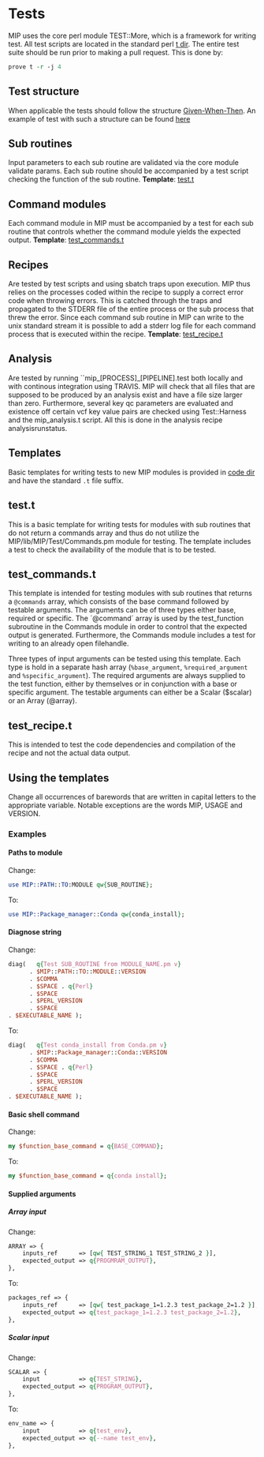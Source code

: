 # Tests
MIP uses the core perl module TEST::More, which is a framework for writing test.  All test scripts are located in the standard perl [t dir]. The entire test suite should be run prior to making a pull request. This is done by:
```Perl
prove t -r -j 4
```

## Test structure
When applicable the tests should follow the structure [Given-When-Then]. An example of test with such a structure can be found [here]

## Sub routines
Input parameters to each sub routine are validated via the core module validate params. Each sub routine should be accompanied by a test script checking the function of the sub routine.
**Template**: [test.t]

## Command modules
Each command module in MIP must be accompanied by a test for each sub routine that controls whether the command module yields the expected output.
**Template**: [test_commands.t]

## Recipes
Are tested by test scripts and using sbatch traps upon execution. MIP thus relies on the processes coded within the recipe to supply a correct error code when throwing errors. This is catched through the traps and propagated to the STDERR file of the entire process or the sub process that threw the error. Since each command sub routine in MIP can write to the unix standard stream it is possible to add a stderr log file for each command process that is executed within the recipe.
**Template**: [test_recipe.t]

## Analysis
Are tested by running ``mip_[PROCESS]_[PIPELINE].test both locally and with continous integration using TRAVIS.
MIP will check that all files that are supposed to be produced by an analysis exist and have a file size larger than zero. Furthermore, several key qc parameters are evaluated and existence off certain vcf key value pairs are checked using Test::Harness and the mip_analysis.t script. All this is done in the analysis recipe analysisrunstatus.

## Templates
Basic templates for writing tests to new MIP modules is provided in [code dir] and have the standard `.t` file suffix.

## test.t
This is a basic template for writing tests for modules with sub routines that do not return a commands array and thus do not utilize the MIP/lib/MIP/Test/Commands.pm module for testing. The template includes a test to check the availability of the module that is to be tested.

## test_commands.t
This template is intended for testing modules with sub routines that returns a `@commands` array, which consists of the base command followed by testable arguments. The arguments can be of three types either base, required or specific. The ´@command´ array is used by the test_function subroutine in the Commands module in order to control that the expected output is generated. Furthermore, the Commands module includes a test for writing to an already open filehandle.

Three types of input arguments can be tested using this template. Each type is hold in a separate hash array (`%base_argument`, `%required_argument` and `%specific_argument`). The required arguments are always supplied to the test function, either by themselves or in conjunction with a base or specific argument. The testable arguments can either be a Scalar ($scalar) or an Array (@array).

## test_recipe.t
This is intended to test the code dependencies and compilation of the recipe and not the actual data output.

## Using the templates
Change all occurrences of barewords that are written in capital letters to the appropriate variable. Notable exceptions are the words MIP, USAGE and VERSION.

### Examples
#### Paths to module
Change:
```Perl
use MIP::PATH::TO:MODULE qw{SUB_ROUTINE};
```
To:
```Perl
use MIP::Package_manager::Conda qw{conda_install};
```  
#### Diagnose string
Change:
```Perl
diag(   q{Test SUB_ROUTINE from MODULE_NAME.pm v}
      . $MIP::PATH::TO::MODULE::VERSION
      . $COMMA
      . $SPACE . q{Perl}
      . $SPACE
      . $PERL_VERSION
      . $SPACE
. $EXECUTABLE_NAME );
```
To:
```Perl
diag(   q{Test conda_install from Conda.pm v}
      . $MIP::Package_manager::Conda::VERSION
      . $COMMA
      . $SPACE . q{Perl}
      . $SPACE
      . $PERL_VERSION
      . $SPACE
. $EXECUTABLE_NAME );
```
#### Basic shell command
Change:
```Perl
my $function_base_command = q{BASE_COMMAND};
```
To:
```Perl
my $function_base_command = q{conda install};
```
#### Supplied arguments
##### Array input
Change:
```Perl
ARRAY => {
    inputs_ref      => [qw{ TEST_STRING_1 TEST_STRING_2 }],
    expected_output => q{PROGMRAM_OUTPUT},
},
```
To:
```Perl
packages_ref => {
    inputs_ref      => [qw{ test_package_1=1.2.3 test_package_2=1.2 }],
    expected_output => q{test_package_1=1.2.3 test_package_2=1.2},
},
```
##### Scalar input
Change:
```Perl
SCALAR => {
    input           => q{TEST_STRING},
    expected_output => q{PROGRAM_OUTPUT},
},
```
To:
```Perl
env_name => {
    input           => q{test_env},
    expected_output => q{--name test_env},
},
```
[t dir]: https://github.com/Clinical-Genomics/MIP/tree/master/t
[Given-When-Then]: https://www.agilealliance.org/glossary/gwt/#q=~(filters~(postType~(~'page~'post~'aa_book~'aa_event_session~'aa_experience_report~'aa_glossary~'aa_research_paper~'aa_video)~tags~(~'given*20when*20then))~searchTerm~'~sort~false~sortDirection~'asc~page~1)
[here]: Tests/Exit_signals.md
[code dir]: https://github.com/Clinical-Genomics/MIP/tree/master/templates/code/
[test_commands.t]: https://github.com/Clinical-Genomics/MIP/tree/master/templates/code/test_commands.t
[test_recipe.t]: https://github.com/Clinical-Genomics/MIP/tree/master/templates/code/test_recipe.t
[test.t]: https://github.com/Clinical-Genomics/MIP/tree/master/templates/code/test.t
